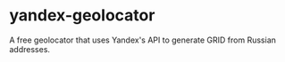 # yandex-geolocator
A free geolocator that uses Yandex's API to generate GRID from Russian addresses.

